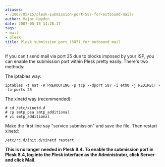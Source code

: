 ```yaml
---
aliases:
- /2007/05/15/plesk-submission-port-587-for-outbound-mail/
author: Major Hayden
date: 2007-05-15 14:28:17
tags:
- mail
- plesk
title: Plesk submission port (587) for outbound mail
---
```


If you can't send mail via port 25 due to blocks imposed by your ISP, you can enable the submission port within Plesk pretty easily. There's two methods:

The iptables way:

```
iptables -t nat -A PREROUTING -p tcp --dport 587 -i eth0 -j REDIRECT --to-ports 25
```

The xinetd way (recommended):

```
# cd /etc/xinetd.d
# cp smtp_psa smtp_additional
# vi smtp_additional
```

Make the first line say "service submission" and save the file. Then restart xinetd:

```
/etc/rc.d/init.d/xinetd restart
```

**This is no longer needed in Plesk 8.4. To enable the submission port in Plesk 8.4, log into the Plesk interface as the Administrator, click Server and click Mail.**